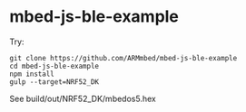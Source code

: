 # mbed-js-ble-example

Try:

```
git clone https://github.com/ARMmbed/mbed-js-ble-example
cd mbed-js-ble-example
npm install
gulp --target=NRF52_DK
```

See build/out/NRF52_DK/mbedos5.hex
